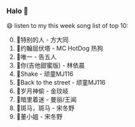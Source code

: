 

### Halo 👋

😄 listen to my this week song list of top 10:

0. 🌈特别的人 - 方大同
1. 🌈约翰屈伏塔 - MC HotDog 热狗
2. 🌈唯一 - 告五人
3. 🌈你(吉他甜蜜版) - 林依晨
4. 🌈Shake - 顽童MJ116
5. 🌈Back to the street - 顽童MJ116
6. 🌈岁月神偷 - 金玟岐
7. 🌈暗里着迷 - 曼丽/王闻
8. 🌈斑马，斑马 - 宋冬野
9. 🌈董小姐 - 宋冬野

